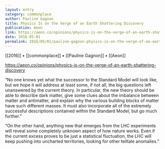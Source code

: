 ```yaml
---
layout: entry
category: commonplace
author: Pauline Gagnon
title: Physics Is on the Verge of an Earth Shattering Discovery
publication: Aeon
link: https://aeon.co/opinions/physics-is-on-the-verge-of-an-earth-shattering-discovery
date: 2016-05-01
permalink: 2016/05/01/pauline-gagnon-physics-is-on-the-verge-of-an-earth-shattering-discovery
---
```


[[2016]] • [[commonplace]] • [[Pauline Gagnon]] • [[Aeon]]

https://aeon.co/opinions/physics-is-on-the-verge-of-an-earth-shattering-discovery

“No one knows yet what the successor to the Standard Model will look like, but we hope it will address at least some, if not all, the big questions left unanswered by the current theory. In particular, the new theory should be able to describe dark matter, give some clues about the imbalance between matter and antimatter, and explain why the various building blocks of matter have such different masses. It must also incorporate all of the extremely successful descriptions contained within the Standard Model, but go much further.”

“On the other hand, anything new that emerges from the LHC experiments will reveal some completely unknown aspect of how nature works. Even if the current excess proves to be just a statistical fluctuation, the LHC will keep pushing into uncharted territories, looking for other telltale anomalies.”